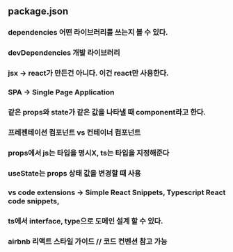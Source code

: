 ## package.json 
### dependencies 어떤 라이브러리를 쓰는지 볼 수 있다.
### devDependencies 개발 라이브러리

### jsx -> react가 만든건 아니다. 이건 react만 사용한다.

### SPA -> Single Page Application

### 같은 props와 state가 같은 값을 나타낼 때 component라고 한다.

### 프레젠테이션 컴포넌트 vs 컨테이너 컴포넌트

### props에서 js는 타입을 명시X, ts는 타입을 지정해준다

### useState는 props 상태 값을 변경할 때 사용

### vs code extensions -> Simple React Snippets, Typescript React code snippets, 

### ts에서 interface, type으로 도메인 설계 할 수 있다.

### airbnb 리액트 스타일 가이드 // 코드 컨벤션 참고 가능

